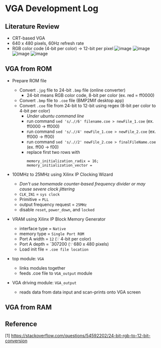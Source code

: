 # VGA Development Log
## Literature Review
- CRT-based VGA
- 640 x 480 pixels, 60Hz refresh rate
- RGB color code (4-bit per color) -> 12-bit per pixel
![image](https://github.com/xyth0rn/NCTU_DigitalLab_PicoPark/assets/49625757/e290ee12-5a12-47b2-b087-7c2ac70071b1)
![image](https://github.com/xyth0rn/NCTU_DigitalLab_PicoPark/assets/49625757/553f7410-d597-47a2-9914-54d34c107768)
![image](https://github.com/xyth0rn/NCTU_DigitalLab_PicoPark/assets/49625757/cd3da4d0-a0d1-44a3-a51e-2841099a94de)
![image](https://github.com/xyth0rn/NCTU_DigitalLab_PicoPark/assets/49625757/a09fb9c4-110b-41d8-9d36-061e1a5e5836)

## VGA from ROM
- Prepare ROM file
  - Convert `.jpg` file to 24-bit `.bmp` file (online converter)
    - 24-bit means RGB color code, 8-bit per color (ex. red = ff0000)
  - Convert `.bmp` file to `.coe` file (BMP2Mif desktop app)
  - Convert `.coe` file from 24-bit to 12-bit using regex (8-bit per color to 4-bit per color)
    - *Under ubuntu command line*
    - run command `sed 's/.//6' filename.coe > newFile_1.coe`      (ex. ff0000 -> ff000)
    - run command `sed 's/.//4' newFile_1.coe > newFile_2.coe`     (ex. ff000  ->  ff00)
    - run command `sed 's/.//2' newFile_2.coe > finalFileName.coe` (ex. ff00   ->   f00)
    - replace first two rows with
      ```
      memory_initialization_radix = 16;
      memory_initialization_vector =
      
      ```

- 100MHz to 25MHz using Xilinx IP Clocking Wizard
  - _Don't use homemade counter-based frequency divider or may cause severe clock jittering_
  - `CLK_IN1` = `sys clock `
  - Primitive = `PLL`
  - output frequency request = `25MHz`
  - disable `reset`, `power_down`, and `locked`

- VRAM using Xilinx IP Block Memory Generator
  - interface type = `Native`
  - memory type = `Single Port ROM`
  - Port A width = `12`  (∵ 4-bit per color)
  - Port A depth = `307200 (∵ 680 x 480 pixels)
  - Load init file = `.coe file location`

- top module: `VGA`
  - links modules together
  - feeds .coe file to `VGA_output` module

- VGA driving module: `VGA_output`
  - reads data from data input and scan-prints onto VGA screen

## VGA from RAM

## Reference
[1] https://stackoverflow.com/questions/54592202/24-bit-rgb-to-12-bit-conversion

